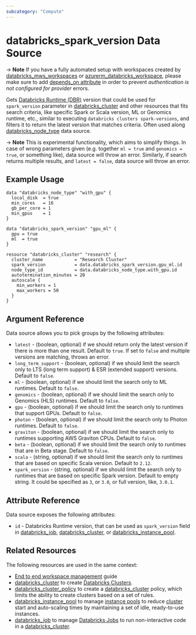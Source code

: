 ```yaml
---
subcategory: "Compute"
---
```

# databricks_spark_version Data Source

-> **Note** If you have a fully automated setup with workspaces created by [databricks_mws_workspaces](../resources/mws_workspaces.md) or [azurerm_databricks_workspace](https://registry.terraform.io/providers/hashicorp/azurerm/latest/docs/resources/databricks_workspace), please make sure to add [depends_on attribute](../index.md#data-resources-and-authentication-is-not-configured-errors) in order to prevent _authentication is not configured for provider_ errors.

Gets [Databricks Runtime (DBR)](https://docs.databricks.com/runtime/dbr.html) version that could be used for `spark_version` parameter in [databricks_cluster](../resources/cluster.md) and other resources that fits search criteria, like specific Spark or Scala version, ML or Genomics runtime, etc., similar to executing `databricks clusters spark-versions`, and filters it to return the latest version that matches criteria. Often used along [databricks_node_type](node_type.md) data source.

-> **Note** This is experimental functionality, which aims to simplify things. In case of wrong parameters given (e.g. together `ml = true` and `genomics = true`, or something like), data source will throw an error.  Similarly, if search returns multiple results, and `latest = false`, data source will throw an error.

## Example Usage

```hcl
data "databricks_node_type" "with_gpu" {
  local_disk  = true
  min_cores   = 16
  gb_per_core = 1
  min_gpus    = 1
}

data "databricks_spark_version" "gpu_ml" {
  gpu = true
  ml  = true
}

resource "databricks_cluster" "research" {
  cluster_name            = "Research Cluster"
  spark_version           = data.databricks_spark_version.gpu_ml.id
  node_type_id            = data.databricks_node_type.with_gpu.id
  autotermination_minutes = 20
  autoscale {
    min_workers = 1
    max_workers = 50
  }
}
```

## Argument Reference

Data source allows you to pick groups by the following attributes:

* `latest` - (boolean, optional) if we should return only the latest version if there is more than one result.  Default to `true`. If set to `false` and multiple versions are matching, throws an error.
* `long_term_support` - (boolean, optional) if we should limit the search only to LTS (long term support) & ESR (extended support) versions. Default to `false`.
* `ml` - (boolean, optional) if we should limit the search only to ML runtimes. Default to `false`.
* `genomics` - (boolean, optional)  if we should limit the search only to Genomics (HLS) runtimes. Default to `false`.
* `gpu` - (boolean, optional)  if we should limit the search only to runtimes that support GPUs. Default to `false`.
* `photon` - (boolean, optional)  if we should limit the search only to Photon runtimes. Default to `false`.
* `graviton` - (boolean, optional)  if we should limit the search only to runtimes supporting AWS Graviton CPUs. Default to `false`.
* `beta` - (boolean, optional) if we should limit the search only to runtimes that are in Beta stage. Default to `false`.
* `scala` - (string, optional) if we should limit the search only to runtimes that are based on specific Scala version. Default to `2.12`.
* `spark_version` - (string, optional) if we should limit the search only to runtimes that are based on specific Spark version. Default to empty string.  It could be specified as `3`, or `3.0`, or full version, like, `3.0.1`.

## Attribute Reference

Data source exposes the following attributes:

* `id` - Databricks Runtime version, that can be used as `spark_version` field in [databricks_job](../resources/job.md), [databricks_cluster](../resources/cluster.md), or [databricks_instance_pool](../resources/instance_pool.md).

## Related Resources

The following resources are used in the same context:

* [End to end workspace management](../guides/passthrough-cluster-per-user.md) guide
* [databricks_cluster](../resources/cluster.md) to create [Databricks Clusters](https://docs.databricks.com/clusters/index.html).
* [databricks_cluster_policy](../resources/cluster_policy.md) to create a [databricks_cluster](../resources/cluster.md) policy, which limits the ability to create clusters based on a set of rules.
* [databricks_instance_pool](../resources/instance_pool.md) to manage [instance pools](https://docs.databricks.com/clusters/instance-pools/index.html) to reduce [cluster](../resources/cluster.md) start and auto-scaling times by maintaining a set of idle, ready-to-use instances.
* [databricks_job](../resources/job.md) to manage [Databricks Jobs](https://docs.databricks.com/jobs.html) to run non-interactive code in a [databricks_cluster](../resources/cluster.md).
